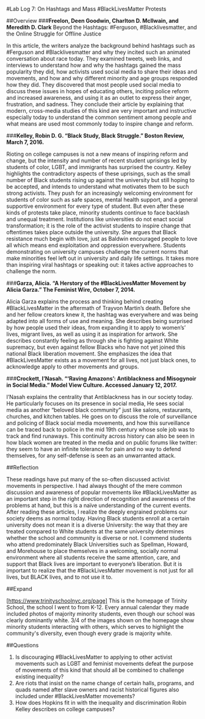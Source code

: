 #Lab Log 7: On Hashtags and Mass #BlackLivesMatter Protests

##Overview
###**Freelon, Deen Goodwin, Charlton D. McIlwain, and Meredith D. Clark**
Beyond the Hashtags: #Ferguson, #Blacklivesmatter, and the Online Struggle for Offline Justice

In this article, the writers analyze the background behind hashtags such as #Ferguson and #Blacklivesmatter and why they incited such an animated conversation about race today. They examined tweets, web links, and interviews to understand how and why the hashtags gained the mass popularity they did, how activists used social media to share their ideas and movements, and how and why different minority and age groups responded how they did. They discovered that most people used social media to discuss these issues in hopes of educating others, inciting police reform and increased awareness, and using it as an outlet to express their anger, frustration, and sadness. They conclude their article by explaining that modern, cross-media studies of this kind are very important and instructive especially today to understand the common sentiment among people and what means are used most commonly today to inspire change and reform. 

###**Kelley, Robin D. G. “Black Study, Black Struggle.” Boston Review, March 7, 2016.**

Rioting on college campuses is not a new means of inspiring reform and change, but the intensity and number of recent student uprisings led by students of color, LGBT, and immigrants has surprised the country. Kelley highlights the contradictory aspects of these uprisings, such as the small number of Black students rising up against the university but still hoping to be accepted, and intends to understand what motivates them to be such strong activists. They push for an increasingly welcoming environment for students of color such as safe spaces, mental health support, and a general supportive environment for every type of student. But even after these kinds of protests take place, minority students continue to face backlash and unequal treatment. Institutions like universities do not enact social transformation; it is the role of the activist students to inspire change that oftentimes takes place outside the university. She argues that Black resistance much begin with love, just as Baldwin encouraged people to love all which means end exploitation and oppression everywhere. Students demonstrating on university campuses challenge the current norms that make minorities feel left out in university and daily life settings. It takes more than inspiring viral hashtags or speaking out: it takes active approaches to challenge the norm. 

###**Garza, Alicia. “A Herstory of the #BlackLivesMatter Movement by Alicia Garza.” The Feminist Wire, October 7, 2014.**

Alicia Garza explains the process and thinking behind creating #BlackLivesMatter in the aftermath of Trayvon Martin’s death. Before she and her fellow creators knew it, the hashtag was everywhere and was being adapted into all forms of use and meaning. She describes being surprised by how people used their ideas, from expanding it to apply to women’s’ lives, migrant lives, as well as using it as inspiration for artwork. She describes constantly feeling as through she is fighting against White supremacy, but even against fellow Blacks who have not yet joined this national Black liberation movement. She emphasizes the idea that #BlackLivesMatter exists as a movement for all lives, not just black ones, to acknowledge apply to other movements and groups. 

###**Crockett, I’Nasah. “‘Raving Amazons’: Antiblackness and Misogynoir in Social Media.” Model View Culture. Accessed January 12, 2017.**

I’Nasah explains the centrality that Antiblackness has in our society today. He particularly focuses on its presence in social media, He sees social media as another “beloved black community” just like salons, restaurants, churches, and kitchen tables. He goes on to discuss the role of surveillance and policing of Black social media movements, and how this surveillance can be traced back to police in the mid 19th century whose sole job was to track and find runaways. This continuity across history can also be seen in how black women are treated in the media and on public forums like twitter: they seem to have an infinite tolerance for pain and no way to defend themselves, for any self-defense is seen as an unwarranted attack.

##Reflection 

These readings have put many of the so-often discussed activist movements in perspective. I had always thought of the mere common discussion and awareness of popular movements like #BlackLivesMatter as an important step in the right direction of recognition and awareness of the problems at hand, but this is a naïve understanding of the current events. After reading these articles, I realize the deeply engrained problems our society deems as normal today. Having Black students enroll at a certain university does not mean it is a diverse University: the way that they are treated compared to White students at the same university determines whether the school and community is diverse or not. I commend students who attend predominately Black Universities such as Spellman, Howard, and Morehouse to place themselves in a welcoming, socially normal environment where all students receive the same attention, care, and support that Black lives are important to everyone’s liberation. But it is important to realize that the #BlackLivesMatter movement is not just for all lives, but BLACK lives, and to not use it to. 

##Expand 

[https://www.trinityschoolnyc.org/page]
This is the homepage of Trinity School, the school I went to from K-12. Every annual calendar they made included photos of majority minority students, even though our school was clearly dominantly white. 3/4 of the images shown on the homepage show minority students interacting with others, which serves to highlight the community's diversity, even though every grade is majority white. 

##Questions 

1.	Is discouraging #BlackLivesMatter to applying to other activist movements such as LGBT and feminist movements defeat the purpose of movements of this kind that should all be combined to challenge existing inequality? 
2.	Are riots that insist on the name change of certain halls, programs, and quads named after slave owners and racist historical figures also included under #BlackLivesMatter movements? 
3.	How does Hopkins fit in with the inequality and discrimination Robin Kelley describes on college campuses? 
